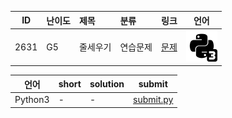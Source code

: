| ID | 난이도 | 제목 | 분류 | 링크 | 언어 |
| -- | ---- | :-- | :-- | --- | --- |
| 2631 | G5 | 줄세우기 | 연습문제 | [문제](https://www.acmicpc.net/problem/2631) | [![python3](/assets/python3.svg)](/solutions/%5BG5%5D2631%20줄세우기/submit.py)  |

| 언어 | short | solution | submit |
| --- | ----- | -------- | ------ |
| Python3 | - | - | [submit.py](submit.py) |
